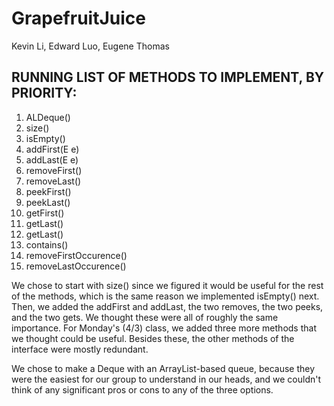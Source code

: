 # GrapefruitJuice
<p> Kevin Li, Edward Luo, Eugene Thomas </p>

<h2> RUNNING LIST OF METHODS TO IMPLEMENT, BY PRIORITY: </h2>
<ol> 
<li> ALDeque() </li>
<li> size() </li>
<li> isEmpty() </li>
<li> addFirst(E e) </li>
<li> addLast(E e) </li>
<li> removeFirst() </li>
<li> removeLast() </li>
<li> peekFirst() </li>
<li> peekLast() </li>
<li> getFirst() </li>
<li> getLast() </li>
<li> getLast() </li>
<li> contains() </li>
<li> removeFirstOccurence() </li>
<li> removeLastOccurence() </li>
</ol>

<p> We chose to start with size() since we figured it would be useful for the rest of the methods, which is the same reason we implemented isEmpty() next. Then, we added the addFirst and addLast, the two removes, the two peeks, and the two gets. We thought these were all of roughly the same importance. For Monday's (4/3) class, we added three more methods that we thought could be useful. Besides these, the other methods of the interface were mostly redundant. </p>

<p> We chose to make a Deque with an ArrayList-based queue, because they were the easiest for our group to understand in our heads, and we couldn't think of any significant pros or cons to any of the three options. </p>
<h2> </h2>
